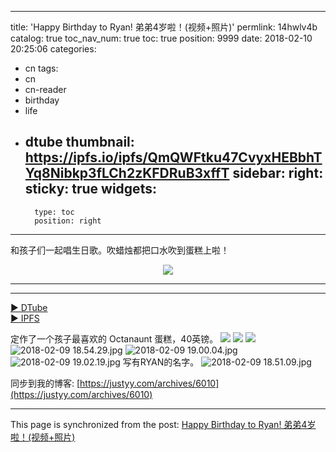 
---
title: 'Happy Birthday to Ryan! 弟弟4岁啦！(视频+照片)'
permlink: 14hwlv4b
catalog: true
toc_nav_num: true
toc: true
position: 9999
date: 2018-02-10 20:25:06
categories:
- cn
tags:
- cn
- cn-reader
- birthday
- life
- dtube
thumbnail: https://ipfs.io/ipfs/QmQWFtku47CvyxHEBbhTYq8Nibkp3fLCh2zKFDRuB3xffT
sidebar:
    right:
        sticky: true
widgets:
    -
        type: toc
        position: right
---


和孩子们一起唱生日歌。吹蜡烛都把口水吹到蛋糕上啦！

<center><a href='https://d.tube/#!/v/justyy/14hwlv4b'><img src='https://ipfs.io/ipfs/QmQWFtku47CvyxHEBbhTYq8Nibkp3fLCh2zKFDRuB3xffT'></a></center><hr>

<hr><a href='https://d.tube/#!/v/justyy/14hwlv4b'> ▶️ DTube</a><br /><a href='https://ipfs.io/ipfs/QmdqDaknrXpaZK61yZQsBcJ4FKqm5kkULQXQVobHbJwMWa'> ▶️ IPFS</a>

定作了一个孩子最喜欢的 Octanaunt 蛋糕，40英镑。
![](https://steemitimages.com/DQmPVT6ypR8eULoTGdtRPAV7YhijjatB9VUJHyoo34GhJVF/image.png)
![](https://steemitimages.com/DQmbZivovp8cwsDwXQH17FCLejSqfZX4Lu1oykTpyTsQMQz/image.png)
![](https://steemitimages.com/DQmSTrkEkQbCYCg8hkUKussBJPsTowPzGhUcNmckDABJ5rN/image.png)
![2018-02-09 18.54.29.jpg](https://steemitimages.com/DQmZF8n3r2HqCPsru2ghfKTD9vxKNACeyeFgJSWXQpcx3wS/2018-02-09%2018.54.29.jpg)
![2018-02-09 19.00.04.jpg](https://steemitimages.com/DQmUbsiPamEhc68VYZAAvLYigD6h7mNgNaAGvDcitEWQqyk/2018-02-09%2019.00.04.jpg)
![2018-02-09 19.02.19.jpg](https://steemitimages.com/DQmYfck16brivg1WeQnbduhE68DsUxwSgxUCEWohrp6GtDW/2018-02-09%2019.02.19.jpg)
写有RYAN的名字。
![2018-02-09 18.51.09.jpg](https://steemitimages.com/DQmUxcksox3GYJ8yqojUDXu7BLc2QCyc2kNTs9csiq9RDb5/2018-02-09%2018.51.09.jpg)

同步到我的博客: [https://justyy.com/archives/6010](https://justyy.com/archives/6010)

- - -

This page is synchronized from the post: [Happy Birthday to Ryan! 弟弟4岁啦！(视频+照片)](https://steemit.com/@justyy/14hwlv4b)
